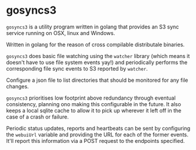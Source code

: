 # gosyncs3

`gosyncs3` is a utility program written in golang that provides an S3 sync service running on OSX, linux and Windows.

Written in golang for the reason of cross compilable distributale binaries.

`gosyncs3` does basic file watching using the `watcher` library (which means it doesn't have to use file system events yay!) and periodically performs the corresponding file sync events to S3 reported by `watcher`.

Configure a json file to list directories that should be monitored for any file changes.

`gosyncs3` prioritises low footprint above redundancy through eventual consistency, planning ono making this configurable in the future. It also keeps a local sqlite cache to allow it to pick up wherever it left off in the case of a crash or failure.

Periodic status updates, reports and heartbeats can be sent by configuring the `webuiUrl` variable and providing the URL for each of the former events. It'll report this information via a POST request to the endpoints specified.